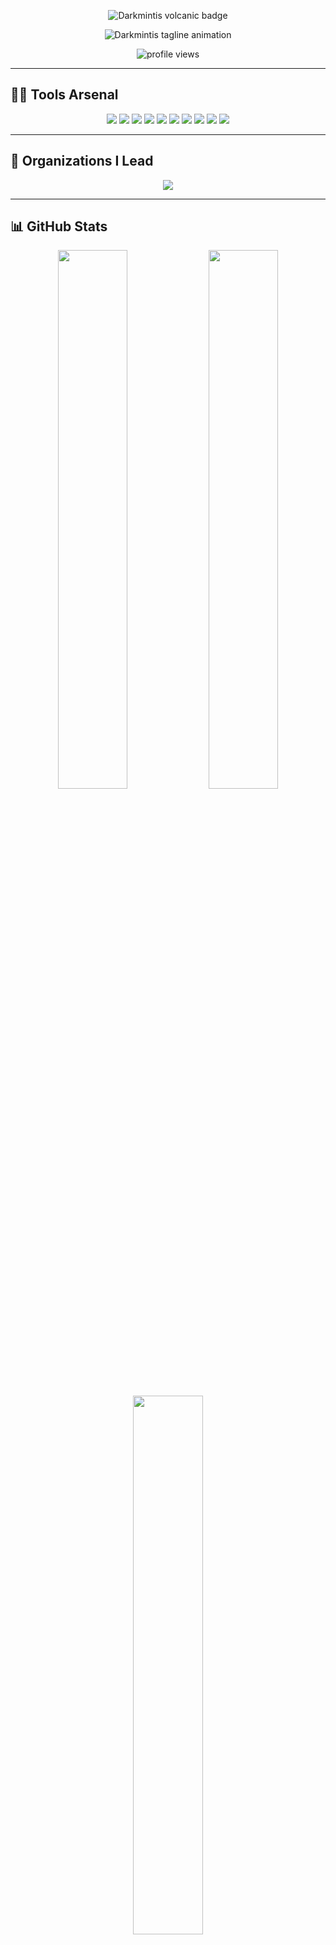 <p align="center">
  <img src="https://img.shields.io/badge/%F0%9F%8C%8B%20Darkmintis%20%F0%9F%8C%8B-FF4500?style=for-the-badge&logoColor=FF0000&labelColor=000000" alt="Darkmintis volcanic badge" />
</p>

<p align="center">
  <img src="https://readme-typing-svg.demolab.com?font=Roboto+Mono&size=24&duration=3000&pause=500&color=FF4500&background=000000&center=true&vCenter=true&width=600&lines=Forging+Code+in+Molten+Flames...;Igniting+Reality+with+Precision...;Unleashing+Vision+Like+Lava..." alt="Darkmintis tagline animation" />
</p>

<p align="center">
  <img src="https://komarev.com/ghpvc/?username=darkmintis&label=Profile%20Views&color=FF4500&style=flat" alt="profile views" />
</p>

---

## 👨‍💻 Tools Arsenal

<p align="center">
  <img src="https://img.shields.io/badge/-Python-FF4500?style=flat-square&logo=python&logoColor=000000" />
  <img src="https://img.shields.io/badge/-Bash-FF4500?style=flat-square&logo=gnu-bash&logoColor=000000" />
  <img src="https://img.shields.io/badge/-JavaScript-FF4500?style=flat-square&logo=javascript&logoColor=000000" />
  <img src="https://img.shields.io/badge/-React-FF4500?style=flat-square&logo=react&logoColor=000000" />
  <img src="https://img.shields.io/badge/-Node.js-FF4500?style=flat-square&logo=node.js&logoColor=000000" />
  <img src="https://img.shields.io/badge/-MongoDB-FF4500?style=flat-square&logo=mongodb" />
  <img src="https://img.shields.io/badge/-Kali%20Linux-FF4500?style=flat-square&logo=kali-linux&logoColor=000000" />
  <img src="https://img.shields.io/badge/-Burp%20Suite-FF4500?style=flat-square&logo=burp-suite&logoColor=000000" />
  <img src="https://img.shields.io/badge/-Wireshark-FF4500?style=flat-square&logo=wireshark&logoColor=000000" />
  <img src="https://img.shields.io/badge/-Tails-FF4500?style=flat-square&logo=tails&logoColor=000000" />
</p>

---

## 🌌 Organizations I Lead

<p align="center">
  <img src="https://readme-typing-svg.demolab.com?font=JetBrains+Mono&size=22&duration=2000&pause=300&color=FF4500&background=000000&center=true&vCenter=true&width=800&lines=@D-Dark-Lab;@Drimics-Games;@D-Project24;@Minix-Lab;@BlockTech-Solutions;@Round-Tech;@Wallora-Themes;@ACE-Core" />
</p>

---

## 📊 GitHub Stats

<p align="center">
  <img width="47%" src="https://github-readme-stats.vercel.app/api?username=darkmintis&show_icons=true&theme=radical&hide_border=true&count_private=true" />
  <img width="47%" src="https://github-readme-streak-stats.herokuapp.com/?user=darkmintis&theme=radical&hide_border=true" />
  <img width="47%" src="https://github-readme-stats.vercel.app/api/top-langs/?username=darkmintis&layout=compact&theme=radical&hide_border=true" />
</p>

---

## 🧠 GitHub Trophy Showcase

<p align="center">
  <img src="https://github-profile-trophy.vercel.app/?username=darkmintis&theme=onedark&no-frame=true&margin-w=10&column=6" />
</p>

---

## 📈 Activity Graph

<p align="center">
  <img src="https://github-readme-activity-graph.vercel.app/graph?username=darkmintis&theme=dracula&bg_color=000000&hide_border=true&line=FF4500&point=FF4500" />
</p>

---

## 🕶️ Vision

> I don’t just code.  
> I **architect systems**, **weaponize knowledge**, and **deliver impact**.  
> Driven by **values**, fueled by **focus**, mastered through **discipline**.

🧩 Stay tuned. The eruption has just begun.

---

## 📫 Connect with Me

<p align="center">
  <a href="mailto:darkmintis@gmail.com"><img src="https://img.shields.io/badge/-Email-FF4500?style=for-the-badge&logo=gmail&logoColor=000000" alt="Email" /></a>
  <a href="https://t.me/Darkmintis"><img src="https://img.shields.io/badge/-Telegram-FF4500?style=for-the-badge&logo=telegram&logoColor=000000" alt="Telegram" /></a>
  <a href="https://x.com/darkmintis"><img src="https://img.shields.io/badge/-X-FF4500?style=for-the-badge&logo=x&logoColor=000000" alt="X" /></a>
</p>

---

> _"Ethics over shortcuts. Skill over hype. Execution over talk."_  
> – Darkmintis 🔐
